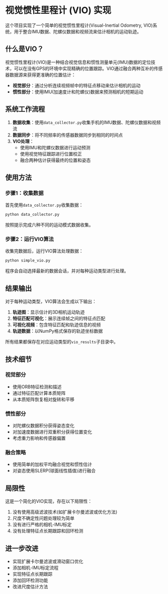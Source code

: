# 视觉惯性里程计 (VIO) 实现

这个项目实现了一个简单的视觉惯性里程计(Visual-Inertial Odometry, VIO)系统，用于整合IMU数据、陀螺仪数据和视频流来估计相机的运动轨迹。

## 什么是VIO？

视觉惯性里程计(VIO)是一种结合视觉信息和惯性测量单元(IMU)数据的定位技术，可以在没有GPS的环境中实现精确的位置跟踪。VIO通过融合两种互补的传感器数据源来获得更准确的位置估计：

- **视觉部分**：通过分析连续视频帧中的特征点移动来估计相机的运动
- **惯性部分**：使用IMU(加速度计和陀螺仪)数据来预测相机的短期运动

## 系统工作流程

1. **数据收集**：使用`data_collector.py`收集手机的IMU数据、陀螺仪数据和视频流
2. **数据同步**：将不同频率的传感器数据同步到相同的时间点
3. **VIO处理**：
   - 使用IMU和陀螺仪数据进行运动预测
   - 使用视觉特征跟踪进行位置校正
   - 融合两种估计获得最终的位置和姿态

## 使用方法

### 步骤1：收集数据

首先使用`data_collector.py`收集数据：

```bash
python data_collector.py
```

按照提示完成六种不同的运动模式数据收集。

### 步骤2：运行VIO算法

收集完数据后，运行VIO算法处理数据：

```bash
python simple_vio.py
```

程序会自动选择最新的数据会话，并对每种运动类型进行处理。

## 结果输出

对于每种运动类型，VIO算法会生成以下输出：

1. **轨迹图**：显示估计的3D相机运动轨迹
2. **特征匹配可视化**：展示连续帧之间的特征点匹配
3. **可视化视频**：包含特征匹配和轨迹信息的视频
4. **轨迹数据**：以NumPy格式保存的轨迹坐标数据

所有结果都保存在对应运动类型的`vio_results`子目录中。

## 技术细节

### 视觉部分

- 使用ORB特征检测和描述
- 通过特征匹配计算本质矩阵
- 从本质矩阵恢复相对旋转和平移

### 惯性部分

- 对陀螺仪数据积分获得姿态变化
- 对加速度数据进行双重积分获得位置变化
- 考虑重力影响和传感器偏置

### 融合策略

- 使用简单的加权平均融合视觉和惯性估计
- 对姿态使用SLERP(球面线性插值)进行融合

## 局限性

这是一个简化的VIO实现，存在以下局限性：

1. 没有使用高级滤波技术(如扩展卡尔曼滤波或优化方法)
2. 尺度不确定性问题处理较为简单
3. 没有进行严格的相机-IMU标定
4. 没有处理特征点长期跟踪和回环检测

## 进一步改进

- 实现扩展卡尔曼滤波或滑动窗口优化
- 添加相机-IMU标定流程
- 实现特征点长期跟踪
- 添加回环检测功能
- 改进尺度估计方法
